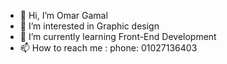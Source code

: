- 👋 Hi, I’m Omar Gamal
- 👀 I’m interested in Graphic design
- 🌱 I’m currently learning Front-End Development
- 📫 How to reach me : phone: 01027136403
<!---
OmarGamal-201/OmarGamal-201 is a ✨ special ✨ repository because its `README.md` (this file) appears on your GitHub profile.
You can click the Preview link to take a look at your changes.
--->
